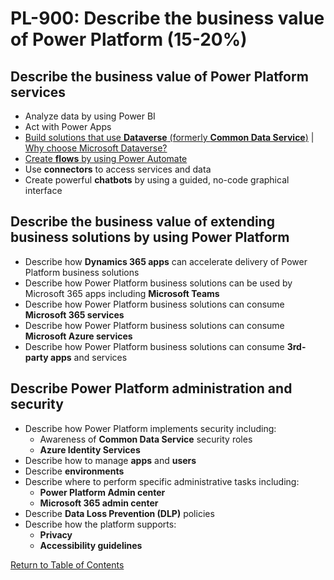 # PL-900: Describe the business value of Power Platform (15-20%)

## Describe the business value of Power Platform services
- Analyze data by using Power BI
- Act with Power Apps
- [Build solutions that use **Dataverse** (formerly **Common Data Service**)](https://docs.microsoft.com/en-us/powerapps/maker/data-platform/data-platform-intro) | [Why choose Microsoft Dataverse?](https://docs.microsoft.com/en-us/powerapps/maker/data-platform/why-dataverse-overview)
- [Create **flows** by using Power Automate](https://flow.microsoft.com/)
- Use **connectors** to access services and data
- Create powerful **chatbots** by using a guided, no-code graphical interface

## Describe the business value of extending business solutions by using Power Platform
- Describe how **Dynamics 365 apps** can accelerate delivery of Power Platform business solutions
- Describe how Power Platform business solutions can be used by Microsoft 365 apps including **Microsoft Teams**
- Describe how Power Platform business solutions can consume **Microsoft 365 services**
- Describe how Power Platform business solutions can consume **Microsoft Azure services**
- Describe how Power Platform business solutions can consume **3rd-party apps** and services

## Describe Power Platform administration and security
- Describe how Power Platform implements security including:
    - Awareness of **Common Data Service** security roles
    - **Azure Identity Services**
- Describe how to manage **apps** and **users**
- Describe **environments**
- Describe where to perform specific administrative tasks including:
    - **Power Platform Admin center**
    - **Microsoft 365 admin center**
- Describe **Data Loss Prevention (DLP)** policies
- Describe how the platform supports:
    - **Privacy**
    - **Accessibility guidelines**

[Return to Table of Contents](README.md)